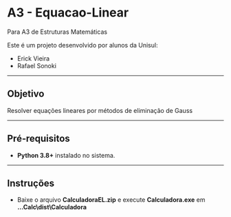 # A3 - Equacao-Linear
Para A3 de Estruturas Matemáticas

Este é um projeto desenvolvido por alunos da Unisul:
- Erick Vieira
- Rafael Sonoki

---
## Objetivo
Resolver equações lineares por métodos de eliminação de Gauss

---
## Pré‑requisitos
- **Python 3.8+** instalado no sistema.

---
## Instruções
- Baixe o arquivo **CalculadoraEL.zip** e execute **Calculadora.exe** em **...Calc\dist\Calculadora**
